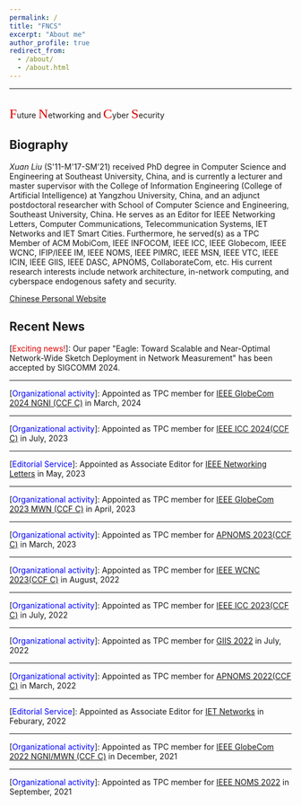 ```yaml
---
permalink: /
title: "FNCS"
excerpt: "About me"
author_profile: true
redirect_from: 
  - /about/
  - /about.html
---  
```

--------------------------------------------  
<br><font face="黑体" size="5" color="#dd0000">F</font>uture <font face="黑体" size="5" color="#dd0000">N</font>etworking and <font face="黑体" size="5" color="#dd0000">C</font>yber <font face="黑体" size="5" color="#dd0000">S</font>ecurity  


Biography
--------
*Xuan Liu* (S'11-M'17-SM'21) received PhD degree in Computer Science and Engineering at Southeast University, China, and is currently a lecturer and master supervisor with the College of Information Engineering (College of Artificial Intelligence) at Yangzhou University, China, and an adjunct postdoctoral researcher with School of Computer Science and Engineering, Southeast University, China. He serves as an Editor for IEEE Networking Letters, Computer Communications, Telecommunication Systems, IET Networks and IET Smart Cities. Furthermore, he served(s) as a TPC Member of ACM MobiCom, IEEE INFOCOM, IEEE ICC, IEEE Globecom, IEEE WCNC, IFIP/IEEE IM, IEEE NOMS, IEEE PIMRC, IEEE MSN, IEEE VTC, IEEE ICIN, IEEE GIIS, IEEE DASC, APNOMS, CollaborateCom, etc. His current research interests include network architecture, in-network computing, and cyberspace endogenous safety and security.  

<a href="http://teacher.yzu.edu.cn/yusuf" target="_blank">Chinese Personal Website</a>

Recent News
--------
\[<font color="#dd0000">Exciting news!</font>\]: Our paper "Eagle: Toward Scalable and Near-Optimal Network-Wide Sketch Deployment in Network Measurement" has been accepted by SIGCOMM 2024.  

--------
\[<font color=blue>Organizational activity</font>\]: Appointed as TPC member for <a href="https://globecom2024.ieee-globecom.org/" target="_blank">IEEE GlobeCom 2024 NGNI (CCF C)</a> in March, 2024  

--------
\[<font color=blue>Organizational activity</font>\]: Appointed as TPC member for  <a href="https://icc2024.ieee-icc.org" target="_blank">IEEE ICC 2024(CCF C)</a> in July, 2023  

--------
\[<font color=blue>Editorial Service</font>\]: Appointed as Associate Editor for <a href="https://www.comsoc.org/publications/journals/ieee-lnet" target="_blank">IEEE Networking Letters</a> in May, 2023  

--------
\[<font color=blue>Organizational activity</font>\]: Appointed as TPC member for <a href="https://globecom2023.ieee-globecom.org/" target="_blank">IEEE GlobeCom 2023 MWN (CCF C)</a> in April, 2023  

--------
\[<font color=blue>Organizational activity</font>\]: Appointed as TPC member for <a href="http://dnslab.jnu.ac.kr/conf/apnoms2023/index.html" target="_blank">APNOMS 2023(CCF C)</a> in March, 2023  

--------
\[<font color=blue>Organizational activity</font>\]: Appointed as TPC member for <a href="https://wcnc2023.ieee-wcnc.org" target="_blank">IEEE WCNC 2023(CCF C)</a> in August, 2022  
  
--------
\[<font color=blue>Organizational activity</font>\]: Appointed as TPC member for <a href="https://icc2023.ieee-icc.org" target="_blank">IEEE ICC 2023(CCF C)</a> in July, 2022  
  
--------
\[<font color=blue>Organizational activity</font>\]: Appointed as TPC member for <a href="http://giis2022.org/" target="_blank">GIIS 2022</a> in July, 2022  
  
--------
\[<font color=blue>Organizational activity</font>\]: Appointed as TPC member for <a href="https://www.ieice.org/cs/icm/apnoms/2022/index.html" target="_blank">APNOMS 2022(CCF C)</a> in March, 2022  

--------
\[<font color=blue>Editorial Service</font>\]: Appointed as Associate Editor for <a href="https://ietresearch.onlinelibrary.wiley.com/journal/20474962" target="_blank">IET Networks</a> in Feburary, 2022  

--------
\[<font color=blue>Organizational activity</font>\]: Appointed as TPC member for <a href="https://globecom2022.ieee-globecom.org/" target="_blank">IEEE GlobeCom 2022  NGNI/MWN (CCF C)</a> in December, 2021  
  
--------
\[<font color=blue>Organizational activity</font>\]: Appointed as TPC member for <a href="https://noms2022.ieee-noms.org/" target="_blank">IEEE NOMS 2022</a> in September, 2021  
  
  





